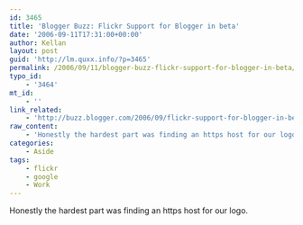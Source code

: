 ```yaml
---
id: 3465
title: 'Blogger Buzz: Flickr Support for Blogger in beta'
date: '2006-09-11T17:31:00+00:00'
author: Kellan
layout: post
guid: 'http://lm.quxx.info/?p=3465'
permalink: /2006/09/11/blogger-buzz-flickr-support-for-blogger-in-beta/
typo_id:
    - '3464'
mt_id:
    - ''
link_related:
    - 'http://buzz.blogger.com/2006/09/flickr-support-for-blogger-in-beta.html'
raw_content:
    - 'Honestly the hardest part was finding an https host for our logo.'
categories:
    - Aside
tags:
    - flickr
    - google
    - Work
---
```


Honestly the hardest part was finding an https host for our logo.